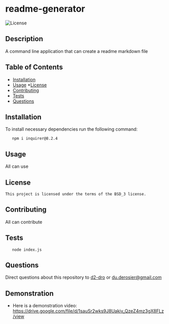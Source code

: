 # readme-generator
  ![License](https://img.shields.io/badge/License-BSD_3-informational.svg)
  ## Description
  A command line application that can create a readme markdown file
  
  ## Table of Contents
  * [Installation](#installation)
  * [Usage](#usage)
  *[License](#license)
  * [Contributing](#contributing)
  * [Tests](#tests)
  * [Questions](#questions)
 
 ## Installation
 To install necessary dependencies run the following command:
```
   npm i inquirer@8.2.4
```
 ## Usage
 All can use
 ## License
    This project is licensed under the terms of the BSD_3 license.
    
 ## Contributing
 All can contribute
 ## Tests
```
   node index.js
```
 ## Questions
 Direct questions about this repository to [d2-dro](https://github.com/d2-dro) or [du.derosier@gmail.com](mailto:du.derosier@gmail.com)
 ## Demonstration
 * Here is a demonstration video: https://drive.google.com/file/d/1sauSr2wks9J8Uakiv_QzeZ4mz3gX8FLz/view
